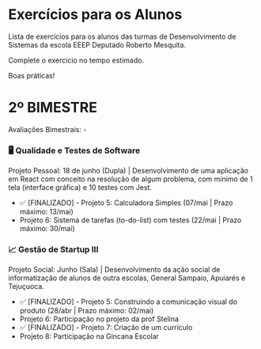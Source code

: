 # Exercícios para os Alunos
Lista de exercícios para os alunos das turmas de Desenvolvimento de Sistemas da escola EEEP Deputado Roberto Mesquita.

Complete o exercício no tempo estimado.

Boas práticas!

# 2º BIMESTRE
Avaliações Bimestrais: -
### 🖥️ Qualidade e Testes de Software
Projeto Pessoal: 18 de junho (Dupla) | Desenvolvimento de uma aplicação em React com conceito na resolução de algum problema, com mínimo de 1 tela (interface gráfica) e 10 testes com Jest.

- ✅ [FINALIZADO] - Projeto 5: Calculadora Simples (07/mai | Prazo máximo: 13/mai)<br>
- Projeto 6: Sistema de tarefas (to-do-list) com testes (22/mai | Prazo máximo: 30/mai)

### 📈 Gestão de Startup III
Projeto Social: Junho (Sala) | Desenvolvimento da ação social de informatização de alunos de outra escolas, General Sampaio, Apuiarés e Tejuçuoca.

- ✅ [FINALIZADO] - Projeto 5: Construindo a comunicação visual do produto (28/abr | Prazo máximo: 02/mai)<br>
- Projeto 6: Participação no projeto da prof Stelina
- ✅ [FINALIZADO] - Projeto 7: Criação de um currículo<br>
- Projeto 8: Participação na Gincana Escolar
